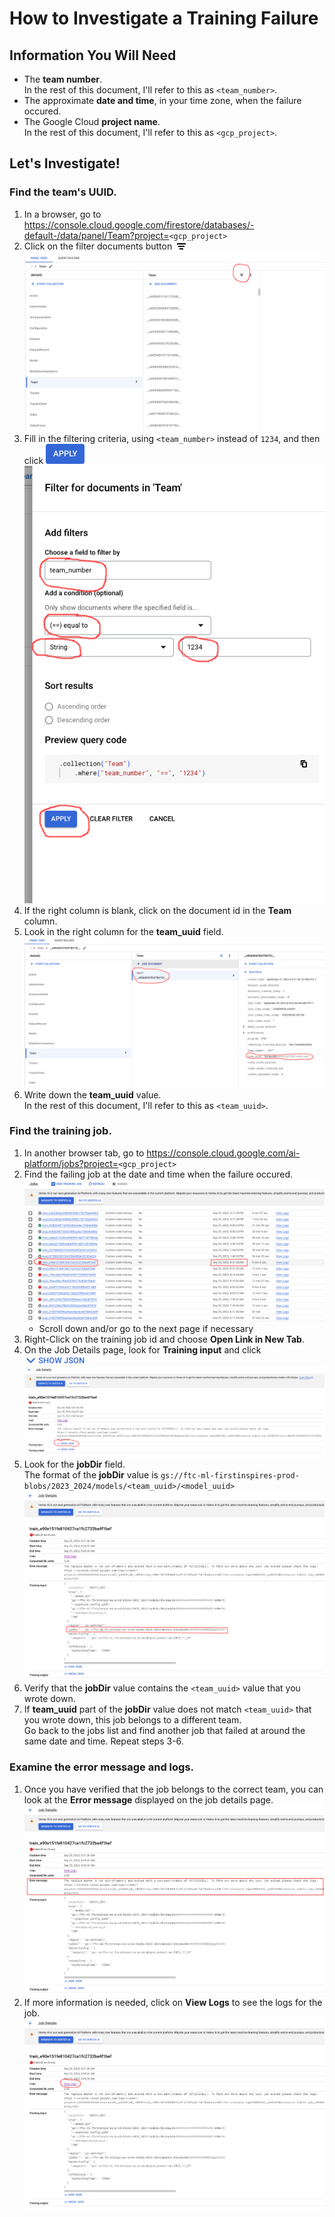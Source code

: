 # How to Investigate a Training Failure

## Information You Will Need

- The **team number**.<br>
  In the rest of this document, I'll refer to this as `<team_number>`.
- The approximate **date and time**, in your time zone, when the failure occured.
- The Google Cloud **project name**.<br>
  In the rest of this document, I'll refer to this as `<gcp_project>`.

## Let's Investigate!

### Find the team's UUID.

  1. In a browser, go to <a href="https://console.cloud.google.com/firestore/databases/-default-/data/panel/Team?project=">https://console.cloud.google.com/firestore/databases/-default-/data/panel/Team?project=</a>`<gcp_project>`
  1. Click on the filter documents button&nbsp;&nbsp;<img src="itf_images/filter_documents_button.png"><br>
     <img src="itf_images/data_panel.png">
  1. Fill in the filtering criteria, using `<team_number>` instead of `1234`, and then click <img src="itf_images/apply_button.png"><br>
     <img src="itf_images/filter_by_team_number.png">
  1. If the right column is blank, click on the document id in the **Team** column.<br>
  1. Look in the right column for the **team_uuid** field.
     <img src="itf_images/team_entity.png">
  1. Write down the **team_uuid** value.<br>
     In the rest of this document, I'll refer to this as `<team_uuid>`.

### Find the training job.

  1. In another browser tab, go to <a href="https://console.cloud.google.com/ai-platform/jobs?project=">https://console.cloud.google.com/ai-platform/jobs?project=</a>`<gcp_project>`<br>
  1. Find the failing job at the date and time when the failure occured.
     <img src="itf_images/ai_jobs.png">
     - Scroll down and/or go to the next page if necessary
  1. Right-Click on the training job id and choose **Open Link in New Tab**.<br>
  1. On the Job Details page, look for **Training input** and click <img src="itf_images/show_json.png"><br>
     <img src="itf_images/job_details.png">
  1. Look for the **jobDir** field.<br>
     The format of the **jobDir** value is `gs://ftc-ml-firstinspires-prod-blobs/2023_2024/models/<team_uuid>/<model_uuid>`
     <img src="itf_images/job_details_training_input.png">
  1. Verify that the **jobDir** value contains the `<team_uuid>` value that you wrote down.<br>
  1. If **team_uuid** part of the **jobDir** value does not match `<team_uuid>` that you wrote down, this job belongs to a different team.<br>
     Go back to the jobs list and find another job that failed at around the same date and time. Repeat steps 3-6.

### Examine the error message and logs.

  1. Once you have verified that the job belongs to the correct team, you can look at the **Error message** displayed on the job details page.<br>
     <img src="itf_images/job_details_error_message.png">
  1. If more information is needed, click on **View Logs** to see the logs for the job.<br>
     <img src="itf_images/job_details_view_logs.png">
